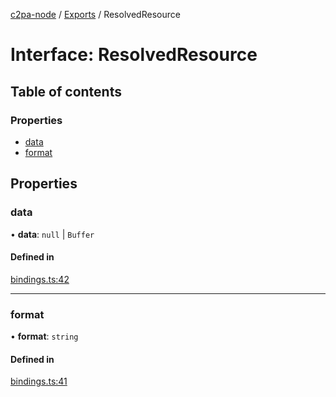 [c2pa-node](../README.md) / [Exports](../modules.md) / ResolvedResource

# Interface: ResolvedResource

## Table of contents

### Properties

- [data](ResolvedResource.md#data)
- [format](ResolvedResource.md#format)

## Properties

### data

• **data**: ``null`` \| `Buffer`

#### Defined in

[bindings.ts:42](https://github.com/contentauth/c2pa-node/blob/3684686/js-src/bindings.ts#L42)

___

### format

• **format**: `string`

#### Defined in

[bindings.ts:41](https://github.com/contentauth/c2pa-node/blob/3684686/js-src/bindings.ts#L41)
